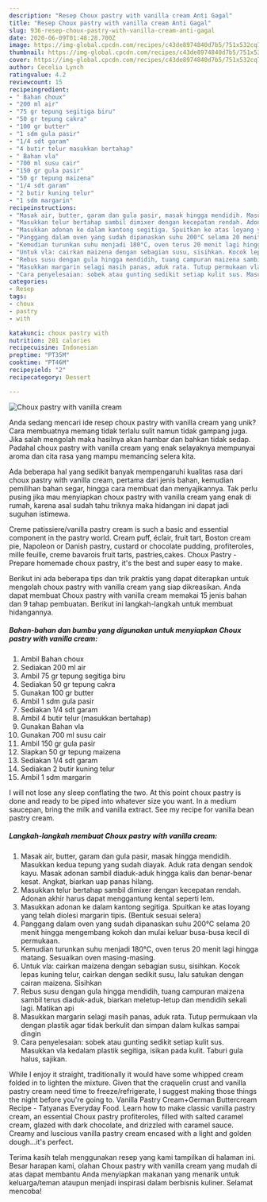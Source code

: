 ```yaml
---
description: "Resep Choux pastry with vanilla cream Anti Gagal"
title: "Resep Choux pastry with vanilla cream Anti Gagal"
slug: 936-resep-choux-pastry-with-vanilla-cream-anti-gagal
date: 2020-06-09T01:48:28.700Z
image: https://img-global.cpcdn.com/recipes/c43de8974840d7b5/751x532cq70/choux-pastry-with-vanilla-cream-foto-resep-utama.jpg
thumbnail: https://img-global.cpcdn.com/recipes/c43de8974840d7b5/751x532cq70/choux-pastry-with-vanilla-cream-foto-resep-utama.jpg
cover: https://img-global.cpcdn.com/recipes/c43de8974840d7b5/751x532cq70/choux-pastry-with-vanilla-cream-foto-resep-utama.jpg
author: Cecelia Lynch
ratingvalue: 4.2
reviewcount: 15
recipeingredient:
- " Bahan choux"
- "200 ml air"
- "75 gr tepung segitiga biru"
- "50 gr tepung cakra"
- "100 gr butter"
- "1 sdm gula pasir"
- "1/4 sdt garam"
- "4 butir telur masukkan bertahap"
- " Bahan vla"
- "700 ml susu cair"
- "150 gr gula pasir"
- "50 gr tepung maizena"
- "1/4 sdt garam"
- "2 butir kuning telur"
- "1 sdm margarin"
recipeinstructions:
- "Masak air, butter, garam dan gula pasir, masak hingga mendidih. Masukkan kedua tepung yang sudah diayak. Aduk rata dengan sendok kayu. Masak adonan sambil diaduk-aduk hingga kalis dan benar-benar kesat. Angkat, biarkan uap panas hilang."
- "Masukkan telur bertahap sambil dimixer dengan kecepatan rendah. Adonan akhir harus dapat menggantung kental seperti lem."
- "Masukkan adonan ke dalam kantong segitiga. Spuitkan ke atas loyang yang telah diolesi margarin tipis. (Bentuk sesuai selera)"
- "Panggang dalam oven yang sudah dipanaskan suhu 200°C selama 20 menit hingga mengembang kokoh dan mulai keluar busa-busa kecil di permukaan."
- "Kemudian turunkan suhu menjadi 180°C, oven terus 20 menit lagi hingga matang. Sesuaikan oven masing-masing."
- "Untuk vla: cairkan maizena dengan sebagian susu, sisihkan. Kocok lepas kuning telur, cairkan dengan sedikit susu, lalu satukan dengan cairan maizena. Sisihkan"
- "Rebus susu dengan gula hingga mendidih, tuang campuran maizena sambil terus diaduk-aduk, biarkan meletup-letup dan mendidih sekali lagi. Matikan api"
- "Masukkan margarin selagi masih panas, aduk rata. Tutup permukaan vla dengan plastik agar tidak berkulit dan simpan dalam kulkas sampai dingin"
- "Cara penyelesaian: sobek atau gunting sedikit setiap kulit sus. Masukkan vla kedalam plastik segitiga, isikan pada kulit. Taburi gula halus, sajikan."
categories:
- Resep
tags:
- choux
- pastry
- with

katakunci: choux pastry with 
nutrition: 281 calories
recipecuisine: Indonesian
preptime: "PT35M"
cooktime: "PT46M"
recipeyield: "2"
recipecategory: Dessert

---
```



![Choux pastry with vanilla cream](https://img-global.cpcdn.com/recipes/c43de8974840d7b5/751x532cq70/choux-pastry-with-vanilla-cream-foto-resep-utama.jpg)

Anda sedang mencari ide resep choux pastry with vanilla cream yang unik? Cara membuatnya memang tidak terlalu sulit namun tidak gampang juga. Jika salah mengolah maka hasilnya akan hambar dan bahkan tidak sedap. Padahal choux pastry with vanilla cream yang enak selayaknya mempunyai aroma dan cita rasa yang mampu memancing selera kita.

Ada beberapa hal yang sedikit banyak mempengaruhi kualitas rasa dari choux pastry with vanilla cream, pertama dari jenis bahan, kemudian pemilihan bahan segar, hingga cara membuat dan menyajikannya. Tak perlu pusing jika mau menyiapkan choux pastry with vanilla cream yang enak di rumah, karena asal sudah tahu triknya maka hidangan ini dapat jadi suguhan istimewa.

Creme patissiere/vanilla pastry cream is such a basic and essential component in the pastry world. Cream puff, éclair, fruit tart, Boston cream pie, Napoleon or Danish pastry, custard or chocolate pudding, profiteroles, mille feuille, creme bavarois fruit tarts, pastries,cakes. Choux Pastry - Prepare homemade choux pastry, it&#39;s the best and super easy to make.


Berikut ini ada beberapa tips dan trik praktis yang dapat diterapkan untuk mengolah choux pastry with vanilla cream yang siap dikreasikan. Anda dapat membuat Choux pastry with vanilla cream memakai 15 jenis bahan dan 9 tahap pembuatan. Berikut ini langkah-langkah untuk membuat hidangannya.

<!--inarticleads1-->

##### Bahan-bahan dan bumbu yang digunakan untuk menyiapkan Choux pastry with vanilla cream:

1. Ambil  Bahan choux
1. Sediakan 200 ml air
1. Ambil 75 gr tepung segitiga biru
1. Sediakan 50 gr tepung cakra
1. Gunakan 100 gr butter
1. Ambil 1 sdm gula pasir
1. Sediakan 1/4 sdt garam
1. Ambil 4 butir telur (masukkan bertahap)
1. Gunakan  Bahan vla
1. Gunakan 700 ml susu cair
1. Ambil 150 gr gula pasir
1. Siapkan 50 gr tepung maizena
1. Sediakan 1/4 sdt garam
1. Sediakan 2 butir kuning telur
1. Ambil 1 sdm margarin


I will not lose any sleep conflating the two. At this point choux pastry is done and ready to be piped into whatever size you want. In a medium saucepan, bring the milk and vanilla extract. See my recipe for vanilla bean pastry cream. 

<!--inarticleads2-->

##### Langkah-langkah membuat Choux pastry with vanilla cream:

1. Masak air, butter, garam dan gula pasir, masak hingga mendidih. Masukkan kedua tepung yang sudah diayak. Aduk rata dengan sendok kayu. Masak adonan sambil diaduk-aduk hingga kalis dan benar-benar kesat. Angkat, biarkan uap panas hilang.
1. Masukkan telur bertahap sambil dimixer dengan kecepatan rendah. Adonan akhir harus dapat menggantung kental seperti lem.
1. Masukkan adonan ke dalam kantong segitiga. Spuitkan ke atas loyang yang telah diolesi margarin tipis. (Bentuk sesuai selera)
1. Panggang dalam oven yang sudah dipanaskan suhu 200°C selama 20 menit hingga mengembang kokoh dan mulai keluar busa-busa kecil di permukaan.
1. Kemudian turunkan suhu menjadi 180°C, oven terus 20 menit lagi hingga matang. Sesuaikan oven masing-masing.
1. Untuk vla: cairkan maizena dengan sebagian susu, sisihkan. Kocok lepas kuning telur, cairkan dengan sedikit susu, lalu satukan dengan cairan maizena. Sisihkan
1. Rebus susu dengan gula hingga mendidih, tuang campuran maizena sambil terus diaduk-aduk, biarkan meletup-letup dan mendidih sekali lagi. Matikan api
1. Masukkan margarin selagi masih panas, aduk rata. Tutup permukaan vla dengan plastik agar tidak berkulit dan simpan dalam kulkas sampai dingin
1. Cara penyelesaian: sobek atau gunting sedikit setiap kulit sus. Masukkan vla kedalam plastik segitiga, isikan pada kulit. Taburi gula halus, sajikan.


While I enjoy it straight, traditionally it would have some whipped cream folded in to lighten the mixture. Given that the craquelin crust and vanilla pastry cream need time to freeze/refrigerate, I suggest making those things the night before you&#39;re going to. Vanilla Pastry Cream+German Buttercream Recipe - Tatyanas Everyday Food. Learn how to make classic vanilla pastry cream, an essential Choux pastry profiteroles, filled with salted caramel cream, glazed with dark chocolate, and drizzled with caramel sauce. Creamy and luscious vanilla pastry cream encased with a light and golden dough…it&#39;s perfect. 

Terima kasih telah menggunakan resep yang kami tampilkan di halaman ini. Besar harapan kami, olahan Choux pastry with vanilla cream yang mudah di atas dapat membantu Anda menyiapkan makanan yang menarik untuk keluarga/teman ataupun menjadi inspirasi dalam berbisnis kuliner. Selamat mencoba!
